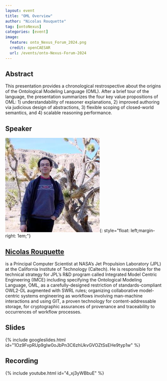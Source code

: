 ```yaml
---
layout: event
title: "OML Overview"
author: "Nicolas Rouquette"
tag: [ontoNexus]
categories: [event]
image:
  feature: onto_Nexus_Forum_2024.png
  credit: openCAESAR
  url: /events/onto-Nexus-Forum-2024
---
```


## Abstract

This presentation provides a chronological restrospective about the origins of the Ontological Modeling Language (OML). After a brief tour of the language, the presentation summarizes the four key value propositions of OML: 1) understandability of reasoner explanations, 2) improved authoring via judicious design of abstractions, 3) flexible scoping of closed-world semantics, and 4) scalable reasoning performance.

## Speaker

![Nicolas Rouquette](img/Rouquette.jpeg){: style="float: left;margin-right: 1em;"}

<h2><a href="mailto:nicolas.f.rouquette@jpl.nasa.gov">Nicolas Rouquette</a></h2> is a Principal Computer Scientist at NASA’s Jet Propulsion Laboratory (JPL) at the California Institute of Technology (Caltech). He is responsible for the technical strategy for JPL’s R&D program called Integrated Model Centric Engineering (IMCE) including specifying the Ontological Modeling Language, OML, as a carefully-designed restriction of standards-compliant OWL2-DL augmented with SWRL rules; organizing collaborative model-centric systems engineering as workflows involving man-machine interactions and using GIT, a proven technology for content-addressable storage, for cryptographic assurances of provenance and traceability to occurrences of workflow processes.

## Slides

{% include googleslides.html id="1Oz9FvpRUp9glw0oJbPn3C6zhUkvGVOZtSsEHe9typ1w" %}

## Recording

{% include youtube.html id="4_xj3yWBbuE" %}